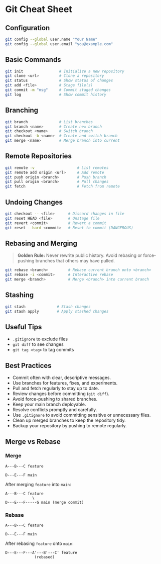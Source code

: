 # Git Cheat Sheet

## Configuration
```sh
git config --global user.name "Your Name"
git config --global user.email "you@example.com"
```

## Basic Commands
```sh
git init                # Initialize a new repository
git clone <url>         # Clone a repository
git status              # Show status of changes
git add <file>          # Stage file(s)
git commit -m "msg"     # Commit staged changes
git log                 # Show commit history
```

## Branching
```sh
git branch              # List branches
git branch <name>       # Create new branch
git checkout <name>     # Switch branch
git checkout -b <name>  # Create and switch branch
git merge <name>        # Merge branch into current
```

## Remote Repositories
```sh
git remote -v                   # List remotes
git remote add origin <url>     # Add remote
git push origin <branch>        # Push branch
git pull origin <branch>        # Pull changes
git fetch                       # Fetch from remote
```

## Undoing Changes
```sh
git checkout -- <file>      # Discard changes in file
git reset HEAD <file>       # Unstage file
git revert <commit>         # Revert a commit
git reset --hard <commit>   # Reset to commit (DANGEROUS)
```
## Rebasing and Merging

> **Golden Rule:** Never rewrite public history. Avoid rebasing or force-pushing branches that others may have pulled.

```sh
git rebase <branch>         # Rebase current branch onto <branch>
git rebase -i <commit>      # Interactive rebase
git merge <branch>          # Merge <branch> into current branch
```

## Stashing
```sh
git stash              # Stash changes
git stash apply        # Apply stashed changes
```

## Useful Tips
* `.gitignore` to exclude files
* `git diff` to see changes
* `git tag <tag>` to tag commits

## Best Practices

* Commit often with clear, descriptive messages.
* Use branches for features, fixes, and experiments.
* Pull and fetch regularly to stay up to date.
* Review changes before committing (`git diff`).
* Avoid force-pushing to shared branches.
* Keep your main branch deployable.
* Resolve conflicts promptly and carefully.
* Use `.gitignore` to avoid committing sensitive or unnecessary files.
* Clean up merged branches to keep the repository tidy.
* Backup your repository by pushing to remote regularly.

## Merge vs Rebase

### Merge
```
A---B---C feature

D---E---F main
```
After merging `feature` into `main`:

```
A---B---C feature
            \
D---E---F-----G main (merge commit)
```

### Rebase

```
A---B---C feature

D---E---F main
```
After rebasing `feature` onto `main`:

```
D---E---F---A'---B'---C' feature
             (rebased)
```

